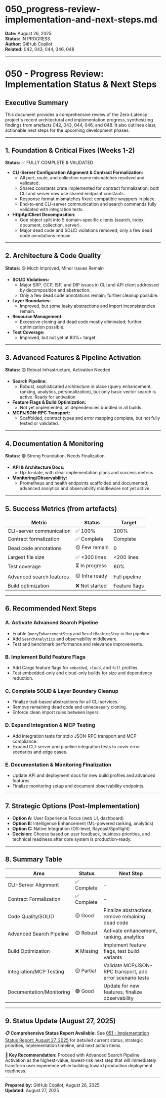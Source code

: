 # 050_progress-review-implementation-and-next-steps.md

**Date:** August 26, 2025  
**Status:** IN PROGRESS  
**Author:** GitHub Copilot  
**Related:** 042, 043, 044, 046, 048  

---

# 050 - Progress Review: Implementation Status & Next Steps

## Executive Summary

This document provides a comprehensive review of the Zero-Latency project's recent architectural and implementation progress, synthesizing findings from artefacts 042, 043, 044, 046, and 048. It also outlines clear, actionable next steps for the upcoming development phases.

---


## 1. Foundation & Critical Fixes (Weeks 1-2)

**Status:** ✅ FULLY COMPLETE & VALIDATED

- **CLI-Server Configuration Alignment & Contract Formalization:**
  - All port, route, and collection name mismatches resolved and validated.
  - Shared constants crate implemented for contract formalization; both CLI and server now use shared endpoint constants.
  - Response format mismatches fixed; compatible wrappers in place.
  - End-to-end CLI-server communication and search commands fully validated with integration tests.
- **HttpApiClient Decomposition:**
  - God object split into 5 domain-specific clients (search, index, document, collection, server).
  - Major dead code and SOLID violations removed; only a few dead code annotations remain.


---


## 2. Architecture & Code Quality

**Status:** 🟡 Much Improved, Minor Issues Remain

- **SOLID Violations:**
  - Major SRP, OCP, ISP, and DIP issues in CLI and API client addressed by decomposition and abstraction.
  - Only a few dead code annotations remain; further cleanup possible.
- **Layer Boundaries:**
  - Improved, but some leaky abstractions and import inconsistencies remain.
- **Resource Management:**
  - Excessive cloning and dead code mostly eliminated; further optimization possible.
- **Test Coverage:**
  - Improved, but not yet at 80%+ target.


---


## 3. Advanced Features & Pipeline Activation

**Status:** 🟡 Robust Infrastructure, Activation Needed

- **Search Pipeline:**
  - Robust, sophisticated architecture in place (query enhancement, ranking, analytics, personalization), but only basic vector search is active. Ready for activation.
- **Feature Flags & Build Optimization:**
  - Not yet implemented; all dependencies bundled in all builds.
- **MCP/JSON-RPC Transport:**
  - Scaffolded, contract types and error mapping complete, but not fully tested or validated.


---


## 4. Documentation & Monitoring

**Status:** 🟢 Strong Foundation, Needs Finalization

- **API & Architecture Docs:**
  - Up-to-date, with clear implementation plans and success metrics.
- **Monitoring/Observability:**
  - Prometheus and health endpoints scaffolded and documented; advanced analytics and observability middleware not yet active.


---

## 5. Success Metrics (from artefacts)

| Metric                    | Status         | Target         |
|--------------------------|----------------|----------------|
| CLI-server communication  | ✅ 100%        | 100%           |
| Contract formalization    | ✅ Complete    | Complete       |
| Dead code annotations     | 🟡 Few remain  | 0              |
| Largest file size         | ✅ <300 lines  | <200 lines     |
| Test coverage             | ⏳ In progress | 80%            |
| Advanced search features  | 🟡 Infra ready | Full pipeline  |
| Build optimization        | ❌ Not started | Feature flags  |

---

## 6. Recommended Next Steps

### A. Activate Advanced Search Pipeline
- Enable `QueryEnhancementStep` and `ResultRankingStep` in the pipeline.
- Add `SearchAnalytics` and observability middleware.
- Test and benchmark performance and relevance improvements.

### B. Implement Build Feature Flags
- Add Cargo feature flags for `embedded`, `cloud`, and `full` profiles.
- Test embedded-only and cloud-only builds for size and dependency reduction.

### C. Complete SOLID & Layer Boundary Cleanup
- Finalize trait-based abstractions for all CLI services.
- Remove remaining dead code and unnecessary cloning.
- Enforce clean import rules between layers.

### D. Expand Integration & MCP Testing
- Add integration tests for stdio JSON-RPC transport and MCP compliance.
- Expand CLI-server and pipeline integration tests to cover error scenarios and edge cases.

### E. Documentation & Monitoring Finalization
- Update API and deployment docs for new build profiles and advanced features.
- Finalize monitoring setup and document observability endpoints.

---

## 7. Strategic Options (Post-Implementation)
- **Option A:** User Experience Focus (web UI, dashboard)
- **Option B:** Intelligence Enhancement (ML-powered ranking, analytics)
- **Option C:** Native Integration (OS-level, Raycast/Spotlight)
- **Decision:** Choose based on user feedback, business priorities, and technical readiness after core system is production-ready.

---

## 8. Summary Table

| Area                        | Status      | Next Step                                      |
|-----------------------------|-------------|------------------------------------------------|
| CLI-Server Alignment        | ✅ Complete | -                                              |
| Contract Formalization      | ✅ Complete | -                                              |
| Code Quality/SOLID          | 🟡 Good     | Finalize abstractions, remove remaining dead code |
| Advanced Search Pipeline    | 🟡 Robust   | Activate enhancement, ranking, analytics        |
| Build Optimization          | ❌ Missing  | Implement feature flags, test build variants    |
| Integration/MCP Testing     | 🟡 Partial  | Validate MCP/JSON-RPC transport, add error scenario tests |
| Documentation/Monitoring    | 🟢 Good     | Update for new features, finalize observability |

---

## 9. Status Update (August 27, 2025)

**📋 Comprehensive Status Report Available:** See [051 - Implementation Status Report: August 27, 2025](051_implementation-status-report-august-27.md) for detailed current status, strategic priorities, implementation timeline, and next action items.

**🎯 Key Recommendation:** Proceed with Advanced Search Pipeline Activation as the highest-value, lowest-risk next step that will immediately transform user experience while building toward production deployment readiness.

---

**Prepared by:** GitHub Copilot, August 26, 2025  
**Updated:** August 27, 2025
